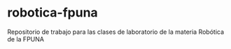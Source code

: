 # robotica-fpuna
Repositorio de trabajo para las clases de laboratorio de la materia Robótica de la FPUNA
